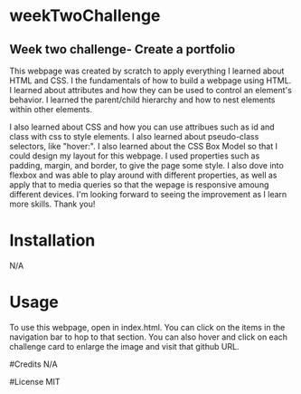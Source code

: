 # weekTwoChallenge
## Week two challenge- Create a portfolio

This webpage was created by scratch to apply everything I learned about HTML and CSS. I the fundamentals of how to build a webpage using HTML. I learned about attributes and how they can be used to control an element's behavior. I learned the parent/child hierarchy and how to nest elements within other elements. 

I also learned about CSS and how you can use attribues such as id and class with css to style elements. I also learned about pseudo-class selectors, like "hover:". I also learned about the CSS Box Model so that I could design my layout for this webpage. I used properties such as padding, margin, and border, to give the page some style. I also dove into flexbox and was able to play around with different properties, as well as apply that to media queries so that the wepage is responsive amoung different devices. I'm looking forward to seeing the improvement as I learn more skills. Thank you!

# Installation
N/A

# Usage
To use this webpage, open in index.html. You can click on the items in the navigation bar to hop to that section. You can also hover and click on each challenge card to enlarge the image and visit that github URL.

#Credits
N/A

#License
MIT
